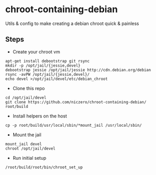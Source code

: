 # chroot-containing-debian
Utils &amp; config to make creating a debian chroot quick &amp; painless

## Steps
* Create your chroot vm
```
apt-get install debootstrap git rsync
mkdir -p /opt/jail/{jessie,devel}
debootstrap jessie /opt/jail/jessie http://cdn.debian.org/debian
rsync -avPW /opt/jail/{jessie,devel}/
echo devel >/opt/jail/devel/etc/debian_chroot
```

* Clone this repo
```
cd /opt/jail/devel
git clone https://github.com/niczero/chroot-containing-debian/ root/build
```

* Install helpers on the host
```
cp -p root/build/usr/local/sbin/*mount_jail /usr/local/sbin/
```

* Mount the jail
```
mount_jail devel
chroot /opt/jail/devel
```

* Run initial setup
```
/root/build/root/bin/chroot_set_up
```

